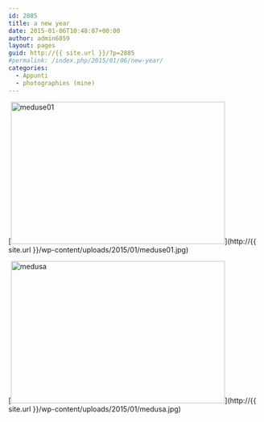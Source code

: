 ```yaml
---
id: 2885
title: a new year
date: 2015-01-06T10:48:07+00:00
author: admin6059
layout: pages
guid: http://{{ site.url }}/?p=2885
#permalink: /index.php/2015/01/06/new-year/
categories:
  - Appunti
  - photographies (mine)
---
```

[<img class="aligncenter wp-image-2891 size-full" src="http://{{ site.url }}/wp-content/uploads/2015/01/meduse01.jpg" alt="meduse01" width="425" height="283" srcset="http://{{ site.url }}/wp-content/uploads/2015/01/meduse01.jpg 425w, http://{{ site.url }}/wp-content/uploads/2015/01/meduse01-300x200.jpg 300w" sizes="(max-width: 425px) 100vw, 425px" />](http://{{ site.url }}/wp-content/uploads/2015/01/meduse01.jpg)

[<img class="aligncenter wp-image-2886 size-full" src="http://{{ site.url }}/wp-content/uploads/2015/01/medusa.jpg" alt="medusa" width="425" height="283" srcset="http://{{ site.url }}/wp-content/uploads/2015/01/medusa.jpg 425w, http://{{ site.url }}/wp-content/uploads/2015/01/medusa-300x200.jpg 300w" sizes="(max-width: 425px) 100vw, 425px" />](http://{{ site.url }}/wp-content/uploads/2015/01/medusa.jpg)